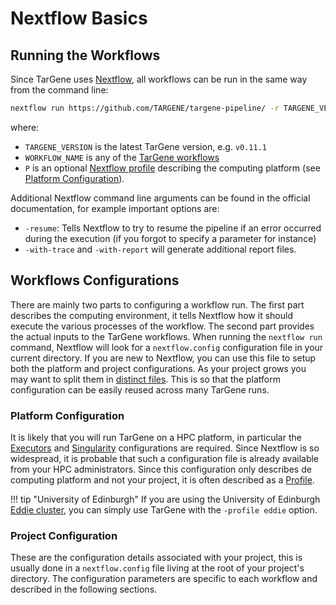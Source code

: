 # Nextflow Basics

## Running the Workflows

Since TarGene uses [Nextflow](https://www.nextflow.io/), all workflows can be run in the same way from the command line:

```bash
nextflow run https://github.com/TARGENE/targene-pipeline/ -r TARGENE_VERSION -entry WORKFLOW_NAME -profile P -resume
```

where:

- `TARGENE_VERSION` is the latest TarGene version, e.g. `v0.11.1`
- `WORKFLOW_NAME` is any of the [TarGene workflows](@ref "Project Configuration")
- `P` is an optional [Nextflow profile](https://www.nextflow.io/docs/latest/config.html) describing the computing platform (see [Platform Configuration](@ref)).

Additional Nextflow command line arguments can be found in the official documentation, for example important options are:

- `-resume`: Tells Nextflow to try to resume the pipeline if an error occurred during the execution (if you forgot to specify a parameter for instance)
- `-with-trace` and `-with-report` will generate additional report files.

## Workflows Configurations

There are mainly two parts to configuring a workflow run. The first part describes the computing environment, it tells Nextflow how it should execute the various processes of the workflow. The second part provides the actual inputs to the TarGene workflows. When running the `nextflow run` command, Nextflow will look for a `nextflow.config` configuration file in your current directory. If you are new to Nextflow, you can use this file to setup both the platform and project configurations. As your project grows you may want to split them in [distinct files](https://www.nextflow.io/docs/latest/config.html#configuration). This is so that the platform configuration can be easily reused across many TarGene runs.

### Platform Configuration

It is likely that you will run TarGene on a HPC platform, in particular the [Executors](https://www.nextflow.io/docs/latest/executor.html) and [Singularity](https://www.nextflow.io/docs/latest/container.html#singularity) configurations are required. Since Nextflow is so widespread, it is probable that such a configuration file is already available from your HPC administrators. Since this configuration only describes de computing platform and not your project, it is often described as a [Profile](https://www.nextflow.io/docs/latest/config.html#config-profiles).

!!! tip "University of Edinburgh"
    If you are using the University of Edinburgh [Eddie cluster](https://www.ed.ac.uk/information-services/research-support/research-computing/ecdf/high-performance-computing), you can simply use TarGene with the `-profile eddie` option.

### Project Configuration

These are the configuration details associated with your project, this is usually done in a `nextflow.config` file living at the root of your project's directory. The configuration parameters are specific to each workflow and described in the following sections.
